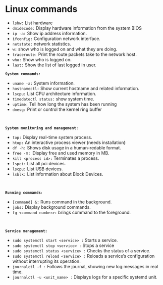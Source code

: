 # Linux commands

- `lshw:` List hardware
- `dmidecode:` Display hardware information from the system BIOS
- `ip -a:` Show ip address information.
- `ifconfig:` Configuration network interface.
- `netstate:` network statistics.
- `w:` show who is logged on and what they are doing.
- `traceroute:` Print the route packets take to the network host.
- `who:` Show who is logged on.
- `last:` Show the list of last logged in user.

**`System commands:`**

- `uname -a:` System information.
- `hostnamectl:` Show current hostname and related information.
- `lscpu:` List CPU architecture information.
- `timedatectl status:` show system time.
- `uptime:` Tell how long the system has been running
- `dmesg:` Print or control the kernel ring buffer

<br />

**`System monitoring and management:`**

- `top:` Display real-time system process.
- `htop:` An interactive process viewer (needs installation)
- `df -h:` Shows disk usage in a human-redable format.
- `free -m: `Display free and used memory in MB.
- `kill <process id>:` Terminates a process.
- `lspci:` List all pci devices.
- `lscpu:` List USB devices.
- `lsblk:` List information about Block Devices.

<br />

**`Running commands:`**

- `[command] &:` Runs command in the background.
- `jobs:` Display background commands.
- `fg <command number>:` brings command to the foreground.

<br />

**`Service management:`**

- `sudo systemctl start <service> :` Starts a service.
- `sudo systemctl stop <service> :` Stops a service
- `sudo systemctl status <service> :` Checks the status of a service.
- `sudo systemctl reload <service> :` Reloads a service’s configuration without
  interrupting its operation.
- `journalctl -f :` Follows the journal, showing new log messages in real time.
- `journalctl -u <unit_name> :` Displays logs for a specific systemd unit.

<br />
